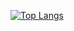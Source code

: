 [![Top Langs](https://github-readme-stats.vercel.app/api/top-langs/?username=chrisjonesonline&theme=vue&layout=compact)](https://github.com/anuraghazra/github-readme-stats)
